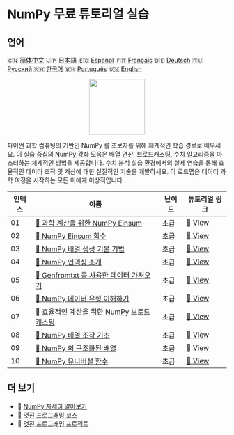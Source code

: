 # NumPy 무료 튜토리얼 실습

## 언어

🇨🇳 [简体中文](README_zh.md) 🇯🇵 [日本語](README_ja.md) 🇪🇸 [Español](README_es.md) 🇫🇷 [Français](README_fr.md) 🇩🇪 [Deutsch](README_de.md) 🇷🇺 [Русский](README_ru.md) 🇰🇷 [한국어](README_ko.md) 🇧🇷 [Português](README_pt.md) 🇺🇸 [English](README.md) 

<div align="center">
<img width="128px" src="https://file.labex.io/path/gdqX0QgXsYjL.png">
</div>

파이썬 과학 컴퓨팅의 기반인 NumPy 를 초보자를 위해 체계적인 학습 경로로 배우세요. 이 실습 중심의 NumPy 강좌 모음은 배열 연산, 브로드캐스팅, 수치 알고리즘을 마스터하는 체계적인 방법을 제공합니다. 수치 분석 실습 환경에서의 실제 연습을 통해 효율적인 데이터 조작 및 계산에 대한 실질적인 기술을 개발하세요. 이 로드맵은 데이터 과학 여정을 시작하는 모든 이에게 이상적입니다.

|   인덱스 | 이름                                                                                                               | 난이도   | 튜토리얼 링크                                                                             |
|----------|--------------------------------------------------------------------------------------------------------------------|----------|-------------------------------------------------------------------------------------------|
|       01 | [📖 과학 계산을 위한 NumPy Einsum](https://labex.io/ko/tutorials/numpy-numpy-einsum-for-scientific-computing-4991) | 초급     | [🔗 View](https://labex.io/ko/tutorials/numpy-numpy-einsum-for-scientific-computing-4991) |
|       02 | [📖 NumPy Einsum 함수](https://labex.io/ko/tutorials/numpy-numpy-einsum-function-8001)                             | 초급     | [🔗 View](https://labex.io/ko/tutorials/numpy-numpy-einsum-function-8001)                 |
|       03 | [📖 NumPy 배열 생성 기본 기법](https://labex.io/ko/tutorials/numpy-numpy-array-creation-596338)                    | 초급     | [🔗 View](https://labex.io/ko/tutorials/numpy-numpy-array-creation-596338)                |
|       04 | [📖 NumPy 인덱싱 소개](https://labex.io/ko/tutorials/numpy-numpy-indexing-on-ndarrays-596339)                      | 초급     | [🔗 View](https://labex.io/ko/tutorials/numpy-numpy-indexing-on-ndarrays-596339)          |
|       05 | [📖 Genfromtxt 를 사용한 데이터 가져오기](https://labex.io/ko/tutorials/numpy-numpy-io-genfromtxt-596340)          | 초급     | [🔗 View](https://labex.io/ko/tutorials/numpy-numpy-io-genfromtxt-596340)                 |
|       06 | [📖 NumPy 데이터 유형 이해하기](https://labex.io/ko/tutorials/numpy-numpy-data-types-596341)                       | 초급     | [🔗 View](https://labex.io/ko/tutorials/numpy-numpy-data-types-596341)                    |
|       07 | [📖 효율적인 계산을 위한 NumPy 브로드캐스팅](https://labex.io/ko/tutorials/numpy-numpy-broadcasting-596342)        | 초급     | [🔗 View](https://labex.io/ko/tutorials/numpy-numpy-broadcasting-596342)                  |
|       08 | [📖 NumPy 배열 조작 기초](https://labex.io/ko/tutorials/numpy-numpy-copies-and-views-596343)                       | 초급     | [🔗 View](https://labex.io/ko/tutorials/numpy-numpy-copies-and-views-596343)              |
|       09 | [📖 NumPy 의 구조화된 배열](https://labex.io/ko/tutorials/numpy-numpy-structured-arrays-596344)                    | 초급     | [🔗 View](https://labex.io/ko/tutorials/numpy-numpy-structured-arrays-596344)             |
|       10 | [📖 NumPy 유니버설 함수](https://labex.io/ko/tutorials/numpy-numpy-universal-functions-596345)                     | 초급     | [🔗 View](https://labex.io/ko/tutorials/numpy-numpy-universal-functions-596345)           |

## 더 보기

- 🔗 [NumPy 자세히 알아보기](https://labex.io/ko/skilltrees/numpy)
- 🔗 [멋진 프로그래밍 코스](https://github.com/labex-labs/awesome-programming-courses)
- 🔗 [멋진 프로그래밍 프로젝트](https://github.com/labex-labs/awesome-programming-projects)

